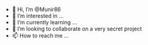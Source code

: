- 👋 Hi, I’m @Munir86
- 👀 I’m interested in ...
- 🌱 I’m currently learning ...
- 💞️ I’m looking to collaborate on a very secret project
- 📫 How to reach me ...

<!---
Munir86/Munir86 is a ✨ special ✨ repository because its `README.md` (this file) appears on your GitHub profile.
You can click the Preview link to take a look at your changes.
--->
